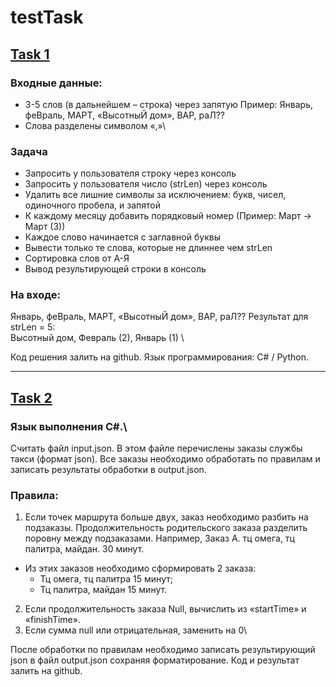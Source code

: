 # testTask

## [Task 1](https://github.com/KIS666/testTask/blob/main/task1.py)

### Входные данные:
-	3-5 слов (в дальнейшем – строка) через запятую
Пример: Январь, феВраль, МАРТ, «ВысотныЙ дом», ВАР, раЛ??
-	Слова разделены символом «,»\
### Задача
-	Запросить у пользователя строку через консоль
-	Запросить у пользователя число (strLen) через консоль
-	Удалить все лишние символы за исключением: букв, чисел, одиночного пробела, и запятой
-	К каждому месяцу добавить порядковый номер (Пример: Март -> Март (3))
-	Каждое слово начинается с заглавной буквы
-	Вывести только те слова, которые не длиннее чем strLen
-	Сортировка слов от А-Я
-	Вывод результирующей строки в консоль
### На входе:
Январь, феВраль, МАРТ, «ВысотныЙ дом», ВАР, раЛ??
Результат для strLen = 5:\
	Высотный дом, Февраль (2), Январь (1) \
	
Код решения залить на github. Язык программирования: C# / Python.

---

## [Task 2]()

### Язык выполнения C#.\
Считать файл input.json. В этом файле перечислены заказы службы такси (формат json). Все заказы необходимо обработать по правилам и записать результаты обработки в output.json. 
### Правила:
1.	Если точек маршрута больше двух, заказ необходимо разбить на подзаказы. Продолжительность родительского заказа разделить поровну между подзаказами. 
Например, 
Заказ А. тц омега, тц палитра, майдан. 30 минут. 
  - Из этих заказов необходимо сформировать 2 заказа: 
    + Тц омега, тц палитра 15 минут; 
    + Тц палитра, майдан 15 минут. 

2.	Если продолжительность заказа Null, вычислить из «startTime» и «finishTime».
3.	Если сумма null или отрицательная, заменить на 0\

После обработки по правилам необходимо записать результирующий json в файл output.json сохраняя форматирование. Код и результат залить на github.
